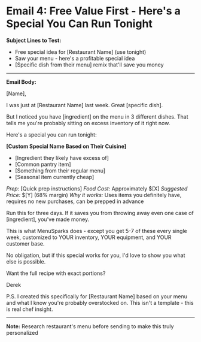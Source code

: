 # Email 4: Free Value First - Here's a Special You Can Run Tonight

**Subject Lines to Test:**
- Free special idea for [Restaurant Name] (use tonight)
- Saw your menu - here's a profitable special idea
- [Specific dish from their menu] remix that'll save you money

---

**Email Body:**

[Name],

I was just at [Restaurant Name] last week. Great [specific dish]. 

But I noticed you have [ingredient] on the menu in 3 different dishes. That tells me you're probably sitting on excess inventory of it right now.

Here's a special you can run tonight:

**[Custom Special Name Based on Their Cuisine]**
- [Ingredient they likely have excess of]
- [Common pantry item]
- [Something from their regular menu]
- [Seasonal item currently cheap]

*Prep:* [Quick prep instructions]
*Food Cost:* Approximately $[X]
*Suggested Price:* $[Y] (68% margin)
*Why it works:* Uses items you definitely have, requires no new purchases, can be prepped in advance

Run this for three days. If it saves you from throwing away even one case of [ingredient], you've made money.

This is what MenuSparks does - except you get 5-7 of these every single week, customized to YOUR inventory, YOUR equipment, and YOUR customer base.

No obligation, but if this special works for you, I'd love to show you what else is possible.

Want the full recipe with exact portions?

Derek

P.S. I created this specifically for [Restaurant Name] based on your menu and what I know you're probably overstocked on. This isn't a template - this is real chef insight.

---

**Note:** Research restaurant's menu before sending to make this truly personalized